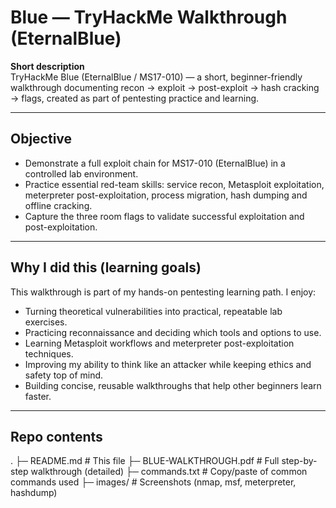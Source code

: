 # Blue — TryHackMe Walkthrough (EternalBlue)

**Short description**  
TryHackMe Blue (EternalBlue / MS17-010) — a short, beginner-friendly walkthrough documenting recon → exploit → post-exploit → hash cracking → flags, created as part of pentesting practice and learning.

---

## Objective
- Demonstrate a full exploit chain for MS17-010 (EternalBlue) in a controlled lab environment.  
- Practice essential red-team skills: service recon, Metasploit exploitation, meterpreter post-exploitation, process migration, hash dumping and offline cracking.  
- Capture the three room flags to validate successful exploitation and post-exploitation.

---

## Why I did this (learning goals)
This walkthrough is part of my hands-on pentesting learning path. I enjoy:
- Turning theoretical vulnerabilities into practical, repeatable lab exercises.  
- Practicing reconnaissance and deciding which tools and options to use.  
- Learning Metasploit workflows and meterpreter post-exploitation techniques.  
- Improving my ability to think like an attacker while keeping ethics and safety top of mind.  
- Building concise, reusable walkthroughs that help other beginners learn faster.

---

## Repo contents
.
├─ README.md # This file
├─ BLUE-WALKTHROUGH.pdf # Full step-by-step walkthrough (detailed)
├─ commands.txt # Copy/paste of common commands used
├─ images/ # Screenshots (nmap, msf, meterpreter, hashdump)
